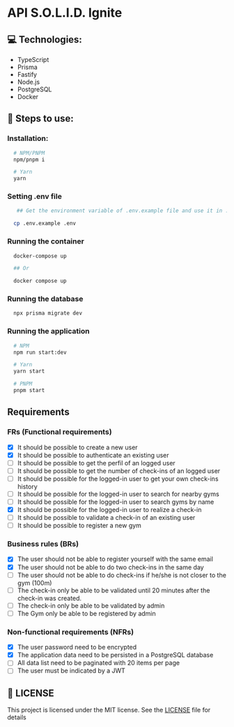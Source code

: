 # API S.O.L.I.D. Ignite

## :computer: Technologies:

- TypeScript
- Prisma
- Fastify
- Node.js
- PostgreSQL
- Docker

## :construction_worker: Steps to use:

### Installation:

```bash
  # NPM/PNPM
  npm/pnpm i

  # Yarn
  yarn
```

### Setting .env file

```bash
   ## Get the environment variable of .env.example file and use it in .env file filling with your credentials

  cp .env.example .env
```

### Running the container

```bash
  docker-compose up

  ## Or

  docker compose up
```

### Running the database

```bash
  npx prisma migrate dev
```

### Running the application

```bash
  # NPM
  npm run start:dev

  # Yarn
  yarn start

  # PNPM
  pnpm start
```

## Requirements

### FRs (Functional requirements)

- [x] It should be possible to create a new user
- [x] It should be possible to authenticate an existing user
- [ ] It should be possible to get the perfil of an logged user
- [ ] It should be possible to get the number of check-ins of an logged user
- [ ] It should be possible for the logged-in user to get your own check-ins history
- [ ] It should be possible for the logged-in user to search for nearby gyms
- [ ] It should be possible for the logged-in user to search gyms by name
- [x] It should be possible for the logged-in user to realize a check-in
- [ ] It should be possible to validate a check-in of an existing user
- [ ] It should be possible to register a new gym

### Business rules (BRs)

- [x] The user should not be able to register yourself with the same email
- [x] The user should not be able to do two check-ins in the same day
- [ ] The user should not be able to do check-ins if he/she is not closer to the gym (100m)
- [ ] The check-in only be able to be validated until 20 minutes after the check-in was created.
- [ ] The check-in only be able to be validated by admin
- [ ] The Gym only be able to be registered by admin

### Non-functional requirements (NFRs)

- [x] The user password need to be encrypted
- [x] The application data need to be persisted in a PostgreSQL database
- [ ] All data list need to be paginated with 20 items per page
- [ ] The user must be indicated by a JWT

## :memo: LICENSE

This project is licensed under the MIT license. See the [LICENSE](LICENSE) file for details
